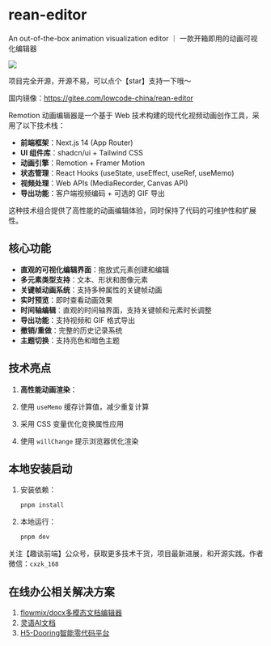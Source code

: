 # rean-editor
An out-of-the-box animation visualization editor ｜ 一款开箱即用的动画可视化编辑器

![](demo.gif)

项目完全开源，开源不易，可以点个【star】支持一下哦～

国内镜像：https://gitee.com/lowcode-china/rean-editor

Remotion 动画编辑器是一个基于 Web 技术构建的现代化视频动画创作工具，采用了以下技术栈：

- **前端框架**：Next.js 14 (App Router)
- **UI 组件库**：shadcn/ui + Tailwind CSS
- **动画引擎**：Remotion + Framer Motion
- **状态管理**：React Hooks (useState, useEffect, useRef, useMemo)
- **视频处理**：Web APIs (MediaRecorder, Canvas API)
- **导出功能**：客户端视频编码 + 可选的 GIF 导出

这种技术组合提供了高性能的动画编辑体验，同时保持了代码的可维护性和扩展性。

## 核心功能

- **直观的可视化编辑界面**：拖放式元素创建和编辑
- **多元素类型支持**：文本、形状和图像元素
- **关键帧动画系统**：支持多种属性的关键帧动画
- **实时预览**：即时查看动画效果
- **时间轴编辑**：直观的时间轴界面，支持关键帧和元素时长调整
- **导出功能**：支持视频和 GIF 格式导出
- **撤销/重做**：完整的历史记录系统
- **主题切换**：支持亮色和暗色主题


## 技术亮点

1. **高性能动画渲染**：

1. 使用 `useMemo` 缓存计算值，减少重复计算
2. 采用 CSS 变量优化变换属性应用
3. 使用 `willChange` 提示浏览器优化渲染

## 本地安装启动
1. 安装依赖：
   ```bash
   pnpm install
   ```
3. 本地运行：
   ```bash
   pnpm dev
   ```


关注【趣谈前端】公众号，获取更多技术干货，项目最新进展，和开源实践。作者微信：`cxzk_168`

## 在线办公相关解决方案

1. [flowmix/docx多模态文档编辑器](https://flowmix.turntip.cn)
2. [灵语AI文档](https://mindlink.turntip.cn)
3. [H5-Dooring智能零代码平台](https://github.com/MrXujiang/h5-Dooring)


